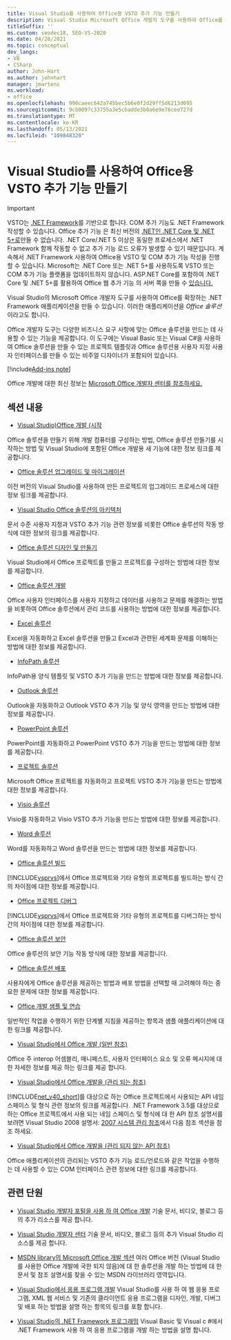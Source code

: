 ```yaml
---
title: Visual Studio를 사용하여 Office용 VSTO 추가 기능 만들기
description: Visual Studio Microsoft Office 개발자 도구를 사용하여 Office를 확장하는 .NET Framework 애플리케이션을 만드는 방법을 알아봅니다.
titleSuffix: ''
ms.custom: seodec18, SEO-VS-2020
ms.date: 04/28/2021
ms.topic: conceptual
dev_langs:
- VB
- CSharp
author: John-Hart
ms.author: johnhart
manager: jmartens
ms.workload:
- office
ms.openlocfilehash: 990caeec642a745bec5b6e0f2d29ff5d6213d095
ms.sourcegitcommit: 9cb0097c33755a3e5cbadde3b0a6e9e76cee727d
ms.translationtype: MT
ms.contentlocale: ko-KR
ms.lasthandoff: 05/13/2021
ms.locfileid: "109848320"
---
```

# <a name="create-vsto-add-ins-for-office-by-using-visual-studio"></a>Visual Studio를 사용하여 Office용 VSTO 추가 기능 만들기
> [!IMPORTANT]
> VSTO는 [.NET Framework](https://docs.microsoft.com/dotnet/framework/get-started/overview)를 기반으로 합니다. COM 추가 기능도 .NET Framework 작성할 수 있습니다. Office 추가 기능 은 최신 버전의 [.NET인 .NET Core 및 .NET 5+로](https://docs.microsoft.com/dotnet/core/dotnet-five)만들 수 없습니다. .NET Core/.NET 5 이상은 동일한 프로세스에서 .NET Framework 함께 작동할 수 없고 추가 기능 로드 오류가 발생할 수 있기 때문입니다. 계속해서 .NET Framework 사용하여 Office용 VSTO 및 COM 추가 기능 작성을 진행할 수 있습니다. Microsoft는 .NET Core 또는 .NET 5+를 사용하도록 VSTO 또는 COM 추가 기능 플랫폼을 업데이트하지 않습니다. ASP.NET Core를 포함하여 .NET Core 및 .NET 5+를 활용하여 Office 웹 추가 기능 의 서버 쪽을 만들 수 [있습니다.](https://docs.microsoft.com/office/dev/add-ins/overview/office-add-ins)

  Visual Studio의 Microsoft Office 개발자 도구를 사용하여 Office를 확장하는 .NET Framework 애플리케이션을 만들 수 있습니다. 이러한 애플리케이션을 *Office 솔루션* 이라고도 합니다.

 Office 개발자 도구는 다양한 비즈니스 요구 사항에 맞는 Office 솔루션을 만드는 데 사용할 수 있는 기능을 제공합니다. 이 도구에는 Visual Basic 또는 Visual C#을 사용하여 Office 솔루션을 만들 수 있는 프로젝트 템플릿과 Office 솔루션용 사용자 지정 사용자 인터페이스를 만들 수 있는 비주얼 디자이너가 포함되어 있습니다.

[!include[Add-ins note](includes/addinsnote.md)]

 Office 개발에 대한 최신 정보는 [Microsoft Office 개발자 센터를 참조하세요.](https://developer.microsoft.com/office/docs)

## <a name="in-this-section"></a>섹션 내용
- [Visual Studio&#41;Office 개발 &#40;시작 ](getting-started-office-development-in-visual-studio.md)

 Office 솔루션을 만들기 위해 개발 컴퓨터를 구성하는 방법, Office 솔루션 만들기를 시작하는 방법 및 Visual Studio에 포함된 Office 개발용 새 기능에 대한 정보 링크를 제공합니다.

- [Office 솔루션 업그레이드 및 마이그레이션](upgrading-and-migrating-office-solutions.md)

 이전 버전의 Visual Studio를 사용하여 만든 프로젝트의 업그레이드 프로세스에 대한 정보 링크를 제공합니다.

- [Visual Studio Office 솔루션의 아키텍처](architecture-of-office-solutions-in-visual-studio.md)

 문서 수준 사용자 지정과 VSTO 추가 기능 관련 정보를 비롯한 Office 솔루션의 작동 방식에 대한 정보의 링크를 제공합니다.

- [Office 솔루션 디자인 및 만들기](designing-and-creating-office-solutions.md)

 Visual Studio에서 Office 프로젝트를 만들고 프로젝트를 구성하는 방법에 대한 정보를 제공합니다.

- [Office 솔루션 개발](developing-office-solutions.md)

 Office 사용자 인터페이스를 사용자 지정하고 데이터를 사용하고 문제를 해결하는 방법을 비롯하여 Office 솔루션에서 관리 코드를 사용하는 방법에 대한 정보를 제공합니다.

- [Excel 솔루션](excel-solutions.md)

 Excel을 자동화하고 Excel 솔루션을 만들고 Excel과 관련된 세계화 문제를 이해하는 방법에 대한 정보를 제공합니다.

- [InfoPath 솔루션](infopath-solutions.md)

 InfoPath용 양식 템플릿 및 VSTO 추가 기능을 만드는 방법에 대한 정보를 제공합니다.

- [Outlook 솔루션](outlook-solutions.md)

 Outlook을 자동화하고 Outlook VSTO 추가 기능 및 양식 영역을 만드는 방법에 대한 정보를 제공합니다.

- [PowerPoint 솔루션](powerpoint-solutions.md)

 PowerPoint를 자동화하고 PowerPoint VSTO 추가 기능을 만드는 방법에 대한 정보를 제공합니다.

- [프로젝트 솔루션](project-solutions.md)

 Microsoft Office 프로젝트를 자동화하고 프로젝트 VSTO 추가 기능을 만드는 방법에 대한 정보를 제공합니다.

- [Visio 솔루션](visio-solutions.md)

 Visio를 자동화하고 Visio VSTO 추가 기능을 만드는 방법에 대한 정보를 제공합니다.

- [Word 솔루션](word-solutions.md)

 Word를 자동화하고 Word 솔루션을 만드는 방법에 대한 정보를 제공합니다.

- [Office 솔루션 빌드](building-office-solutions.md)

 [!INCLUDE[vsprvs](../sharepoint/includes/vsprvs-md.md)]에서 Office 프로젝트와 기타 유형의 프로젝트를 빌드하는 방식 간의 차이점에 대한 정보를 제공합니다.

- [Office 프로젝트 디버그](debugging-office-projects.md)

 [!INCLUDE[vsprvs](../sharepoint/includes/vsprvs-md.md)]에서 Office 프로젝트와 기타 유형의 프로젝트를 디버그하는 방식 간의 차이점에 대한 정보를 제공합니다.

- [Office 솔루션 보안](securing-office-solutions.md)

 Office 솔루션의 보안 기능 작동 방식에 대한 정보를 제공합니다.

- [Office 솔루션 배포](deploying-an-office-solution.md)

 사용자에게 Office 솔루션을 제공하는 방법과 배포 방법을 선택할 때 고려해야 하는 중요한 문제에 대한 정보를 제공합니다.

- [Office 개발 샘플 및 연습](office-development-samples-and-walkthroughs.md)

 일반적인 작업을 수행하기 위한 단계별 지침을 제공하는 항목과 샘플 애플리케이션에 대한 링크를 제공합니다.

- [Visual Studio에서 Office 개발 &#40;일반 참조&#41;](general-reference-office-development-in-visual-studio.md)

 Office 주 interop 어셈블리, 매니페스트, 사용자 인터페이스 요소 및 오류 메시지에 대 한 자세한 정보를 제공 하는 링크를 제공 합니다.

- [Visual Studio에서 Office 개발을 &#40;관리 되는 참조&#41;](managed-reference-office-development-in-visual-studio.md)

 [!INCLUDE[net_v40_short](../sharepoint/includes/net-v40-short-md.md)]를 대상으로 하는 Office 프로젝트에서 사용되는 API 네임스페이스 및 형식 관련 정보의 링크를 제공합니다. .NET Framework 3.5를 대상으로 하는 Office 프로젝트에서 사용 되는 네임 스페이스 및 형식에 대 한 API 참조 설명서를 보려면 Visual Studio 2008 설명서: [2007 시스템 관리 참조](managed-reference-office-development-in-visual-studio.md)에서 다음 참조 섹션을 참조 하세요.

- [Visual Studio에서 Office 개발을 &#40;관리 되지 않는 API 참조&#41;](unmanaged-api-reference-office-development-in-visual-studio.md)

 Office 애플리케이션의 관리되는 VSTO 추가 기능 로드/언로드와 같은 작업을 수행하는 데 사용할 수 있는 COM 인터페이스 관련 정보에 대한 링크를 제공합니다.

## <a name="related-sections"></a>관련 단원
- [Visual Studio 개발자 포털을 사용 하 여 Office 개발](https://developer.microsoft.com/office/docs) 기술 문서, 비디오, 블로그 등의 추가 리소스를 제공 합니다.

- [Visual Studio 개발자 센터](https://visualstudio.microsoft.com/) 기술 문서, 비디오, 블로그 등의 추가 Visual Studio 리소스를 제공 합니다.

- [MSDN library의 Microsoft Office 개발 섹션](/previous-versions/office/office-12/bb726434(v=office.12)) 여러 Office 버전 (Visual Studio를 사용한 Office 개발에 국한 되지 않음)에 대 한 솔루션을 개발 하는 방법에 대 한 문서 및 참조 설명서를 찾을 수 있는 MSDN 라이브러리 영역입니다.

- [Visual Studio에서 응용 프로그램 개발](/previous-versions/h8w79z10(v=vs.140)) Visual Studio를 사용 하 여 웹 응용 프로그램, XML 웹 서비스 및 기존의 클라이언트 응용 프로그램을 디자인, 개발, 디버그 및 배포 하는 방법을 설명 하는 항목의 링크를 포함 합니다.

- [Visual Studio의 .NET Framework 프로그래밍](/previous-versions/visualstudio/visual-studio-2010/k1s94fta(v=vs.100)) Visual Basic 및 Visual c #에서 .NET Framework 사용 하 여 응용 프로그램을 개발 하는 방법을 설명 합니다.
